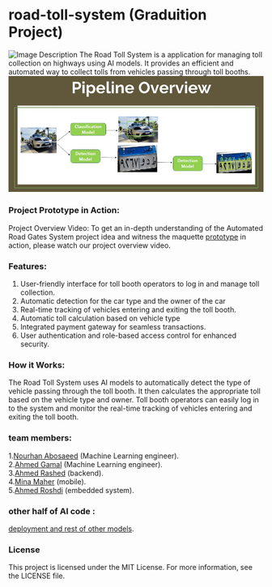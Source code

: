 # road-toll-system (Graduition Project)
![Image Description](https://github.com/nourhan412/JANUS_Automated_Road_Gates_System--Graduation_Project/blob/main/images/maquette.jpg)
The Road Toll System is a application for managing toll collection on highways using AI models. It provides an efficient and automated way to collect tolls from vehicles passing through toll booths.
![Image Description](https://github.com/mahmoudbahaa755/road-toll-system/blob/main/main%20pipeline.jpg)

### Project Prototype in Action:
Project Overview Video: To get an in-depth understanding of the Automated Road Gates System project idea and witness the maquette [prototype](https://www.youtube.com/watch?v=kQZk_uqAZas) in action, please watch our project overview video.

### Features:
  1. User-friendly interface for toll booth operators to log in and manage toll collection.
  2. Automatic detection for the car type and the owner of the car
  3. Real-time tracking of vehicles entering and exiting the toll booth.
  4. Automatic toll calculation based on vehicle type 
  5. Integrated payment gateway for seamless transactions.
  6. User authentication and role-based access control for enhanced security.
### How it Works:
The Road Toll System uses AI models to automatically detect the type of vehicle passing through the toll booth. It then calculates the appropriate toll based on the vehicle type and owner. Toll booth operators can easily log in to the system and monitor the real-time tracking of vehicles entering and exiting the toll booth.


### team members:
  1.[Nourhan Abosaeed](https://github.com/nourhan412) (Machine Learning engineer).<br>
  2.[Ahmed Gamal](https://github.com/ahmedgamal1254) (Machine Learning engineer).<br>
  3.[Ahmed Rashed](https://github.com/Ahmed1Rashed) (backend).<br>
  4.[Mina Maher](https://github.com/mina0maher) (mobile).<br>
  5.[Ahmed Roshdi](https://github.com/ahmedrashed) (embedded system).<br>
### other half of AI code :
 [deployment and rest of other models](https://github.com/nourhan412/JANUS_Automated_Road_Gates_System--Graduation_Project). 
### License
This project is licensed under the MIT License. For more information, see the LICENSE file.
